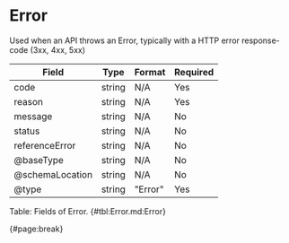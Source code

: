<!--
    ATTENTION: This file was generated via gradle!
               Do NOT manually edit this file! Any such changes will be overwritten!
-->

# Error

Used when an API throws an Error, typically with a HTTP error response-code (3xx, 4xx, 5xx)

| Field | Type | Format | Required |
| ------- | ------- | ------- | --- |
| code | string | N/A | Yes |
| reason | string | N/A | Yes |
| message | string | N/A | No |
| status | string | N/A | No |
| referenceError | string | N/A | No |
| @baseType | string | N/A | No |
| @schemaLocation | string | N/A | No |
| @type | string | "Error" | Yes |

Table: Fields of Error. {#tbl:Error.md:Error}

{#page:break}
